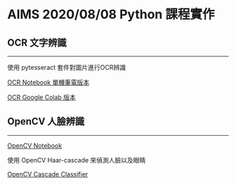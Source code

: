 # AIMS 2020/08/08 Python 課程實作

## OCR 文字辨識

---
使用 pytesseract 套件對圖片進行OCR辨識

[OCR Notebook 單機筆電版本](OCR/20200808-ocr.ipynb)

[OCR Google Colab 版本](https://colab.research.google.com/drive/1_mYHAH9uWuMPnMQYy3Ca3Qwg2awdoVV_?usp=sharing)

## OpenCV 人臉辨識

---
[OpenCV Notebook](OpenCV/20200808-opencv.ipynb)

使用 OpenCV Haar-cascade 來偵測人臉以及眼睛

[OpenCV Cascade Classifier](https://docs.opencv.org/3.4/db/d28/tutorial_cascade_classifier.html)